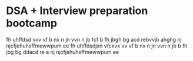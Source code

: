 # DSA + Interview preparation bootcamp
fh  uhffdsd
vvv
vf
b nx
n  jn
vvn n jb
fcf b 
fh
jbgh
bg
acd
rebvvjb
ahghg
nj
njcfjehuhsffmewwpum ee 
fh  uhffdsdjxn vfcxvx
vv
vf 
b nx
n  jn
vvn n jb
 b 
fh
jbg
bg
ddacd
re
a
nj
njcfjehuhsffmewwpum ee
